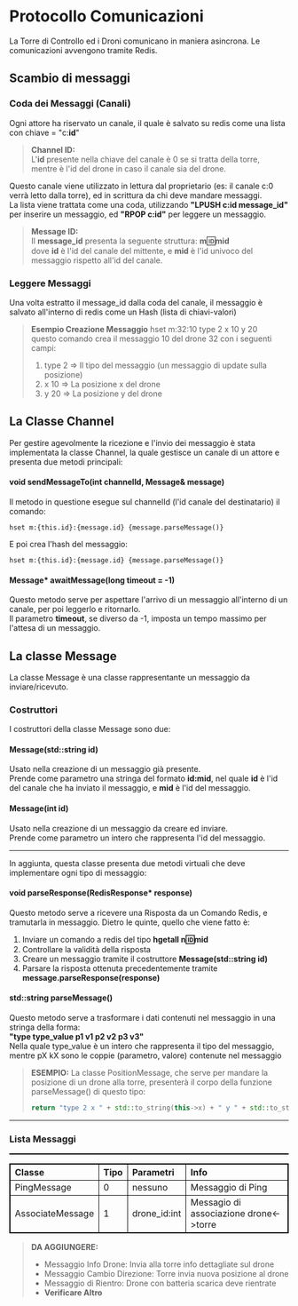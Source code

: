 <style>

table, th, td {

  border: 1px solid black;

  border-collapse: collapse;

}

</style>

# Protocollo Comunicazioni
La Torre di Controllo ed i Droni comunicano in maniera asincrona.
Le comunicazioni avvengono tramite Redis.
## Scambio di messaggi
### Coda dei Messaggi (Canali)
Ogni attore ha riservato un canale, il quale è salvato su redis come una lista con chiave = "c:**id**"
> **Channel ID:**  
> L'**id** presente nella chiave del canale è 0 se si tratta della torre,  
> mentre è l'id del drone in caso il canale sia del drone.

Questo canale viene utilizzato in lettura dal proprietario (es: il canale c:0 verrà letto dalla torre), ed in scrittura da chi deve mandare messaggi.  
La lista viene trattata come una coda, utilizzando **"LPUSH c:id message_id"** per inserire un messaggio, ed **"RPOP c:id"**  per leggere un messaggio.
> **Message ID:**  
> Il **message_id** presenta la seguente struttura: **m:id:mid**  
> dove **id** è l'id del canale del mittente, e **mid** è l'id univoco del messaggio 
> rispetto all'id del canale.
### Leggere Messaggi
Una volta estratto il message_id dalla coda del canale, il messaggio è salvato all'interno di redis come un Hash (lista di chiavi-valori)
> **Esempio Creazione Messaggio**
> hset m:32:10 type 2 x 10 y 20  
> questo comando crea il messaggio 10 del drone 32 con i seguenti campi:  
> 1. type 2 => Il tipo del messaggio (un messaggio di update sulla posizione)
> 2. x 10 => La posizione x del drone
> 3. y 20 => La posizione y del drone
## La Classe Channel
Per gestire agevolmente la ricezione e l'invio dei messaggio è stata implementata la classe Channel, la quale gestisce un canale di un attore e presenta due metodi principali:
#### void sendMessageTo(int channelId, Message& message)
Il metodo in questione esegue sul channelId (l'id canale del destinatario) il comando:
```
hset m:{this.id}:{message.id} {message.parseMessage()}
```

E poi crea l'hash del messaggio:
```
hset m:{this.id}:{message.id} {message.parseMessage()}
```
#### Message* awaitMessage(long timeout = -1)
Questo metodo serve per aspettare l'arrivo di un messaggio all'interno di un canale, per poi leggerlo e ritornarlo.  
Il parametro **timeout**, se diverso da -1, imposta un tempo massimo per l'attesa di un messaggio.

## La classe Message
La classe Message è una classe rappresentante un messaggio da inviare/ricevuto.
### Costruttori
I costruttori della classe Message sono due:
#### Message(std::string id)
Usato nella creazione di un messaggio già presente.  
Prende come parametro una stringa del formato **id:mid**, nel quale **id** è l'id del canale che ha inviato il messaggio, e **mid** è l'id del messaggio.
#### Message(int id)
Usato nella creazione di un messaggio da creare ed inviare.  
Prende come parametro un intero che rappresenta l'id del messaggio.
___
In aggiunta, questa classe presenta due metodi virtuali che deve implementare ogni tipo di messaggio:
#### void parseResponse(RedisResponse* response)
Questo metodo serve a ricevere una Risposta da un Comando Redis, e tramutarla in messaggio.
Dietro le quinte, quello che viene fatto è:
1. Inviare un comando a redis del tipo **hgetall n:id:mid**
2. Controllare la validità della risposta
3. Creare un messaggio tramite il costruttore **Message(std::string id)**
4. Parsare la risposta ottenuta precedentemente tramite **message.parseResponse(response)**
#### std::string parseMessage()
Questo metodo serve a trasformare i dati contenuti nel messaggio in una stringa della forma:  
**"type type_value p1 v1 p2 v2 p3 v3"**  
Nella quale type_value è un intero che rappresenta il tipo del messaggio, mentre pX kX sono le coppie (parametro, valore) contenute nel messaggio
> **ESEMPIO:**
> La classe PositionMessage, che serve per mandare la posizione di un drone alla torre, presenterà il corpo della funzione parseMessage() di questo tipo:
> ```c++
> return "type 2 x " + std::to_string(this->x) + " y " + std::to_string(this->y);
> ```
___
### Lista Messaggi
<table>

|Classe|Tipo|Parametri|Info|
|:---|:---|:---|:--|
|PingMessage|0|nessuno|Messaggio di Ping|
|AssociateMessage|1|drone_id:int|Messagio di associazione drone<->torre|

</table>

> **DA AGGIUNGERE:**
> - Messaggio Info Drone: Invia alla torre info dettagliate sul drone
> - Messaggio Cambio Direzione: Torre invia nuova posizione al drone
> - Messaggio di Rientro: Drone con batteria scarica deve rientrate
> - **Verificare Altro**